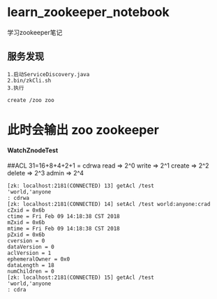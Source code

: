# learn_zookeeper_notebook
学习zookeeper笔记

## 服务发现
    1.启动ServiceDiscovery.java
    2.bin/zkCli.sh 
    3.执行
```
create /zoo zoo
```
此时会输出
zoo
zookeeper
================



#### WatchZnodeTest


##ACL
    31=16+8+4+2+1 = cdrwa
    read => 2^0
    write => 2^1
    create => 2^2
    delete => 2^3
    admin => 2^4

    [zk: localhost:2181(CONNECTED) 13] getAcl /test
    'world,'anyone
    : cdrwa
    [zk: localhost:2181(CONNECTED) 14] setAcl /test world:anyone:crad
    cZxid = 0x6b
    ctime = Fri Feb 09 14:18:38 CST 2018
    mZxid = 0x6b
    mtime = Fri Feb 09 14:18:38 CST 2018
    pZxid = 0x6b
    cversion = 0
    dataVersion = 0
    aclVersion = 1
    ephemeralOwner = 0x0
    dataLength = 18
    numChildren = 0
    [zk: localhost:2181(CONNECTED) 15] getAcl /test                  
    'world,'anyone
    : cdra
    
    